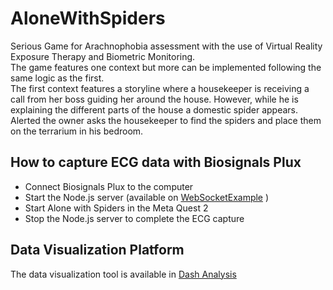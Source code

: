 # AloneWithSpiders

Serious Game for Arachnophobia assessment with the use of Virtual Reality Exposure Therapy and Biometric Monitoring.  
The game features one context but more can be implemented following the same logic as the first.  
The first context features a storyline where a housekeeper is receiving a call from her boss guiding her around the house. However, while he is explaining the different parts of the house a domestic spider appears. Alerted the owner asks the housekeeper to find the spiders and place them on the terrarium in his bedroom.

## How to capture ECG data with Biosignals Plux
- Connect Biosignals Plux to the computer
- Start the Node.js server (available on [WebSocketExample]([https://github.com/diogoemoreira/AloneWithSpiders/tree/main/WebSocketExample) )
- Start Alone with Spiders in the Meta Quest 2
- Stop the Node.js server to complete the ECG capture

## Data Visualization Platform
The data visualization tool is available in [Dash Analysis](https://github.com/diogoemoreira/AloneWithSpiders/tree/main/WebSocketExample/dash_analysis)
